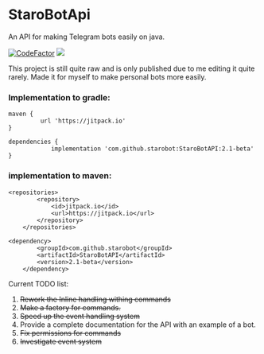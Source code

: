 # StaroBotApi
 An API for making Telegram bots easily on java.

[![CodeFactor](https://www.codefactor.io/repository/github/starobot/starobotapi/badge)](https://www.codefactor.io/repository/github/starobot/starobotapi)
[![](https://tokei.rs/b1/github/starobot/starobotapi)](https://github.com/starobot/starobotapi)

 This project is still quite raw and is only published due to me editing it quite rarely. Made it for myself to make personal bots more easily. 

 ### Implementation to gradle:
```
maven {
         url 'https://jitpack.io'
}

dependencies {
	        implementation 'com.github.starobot:StaroBotAPI:2.1-beta'
}
```
### implementation to maven:
```
<repositories>
		<repository>
		    <id>jitpack.io</id>
		    <url>https://jitpack.io</url>
		</repository>
	</repositories>

<dependency>
	    <groupId>com.github.starobot</groupId>
	    <artifactId>StaroBotAPI</artifactId>
	    <version>2.1-beta</version>
	</dependency>
```

Current TODO list:
1. <del> Rework the Inline handling withing commands
2. <del> Make a factory for commands.
3. <del> Speed up the event handling system
4. Provide a complete documentation for the API with an example of a bot.
5. <del> Fix permissions for commands
6. <del> Investigate event system
